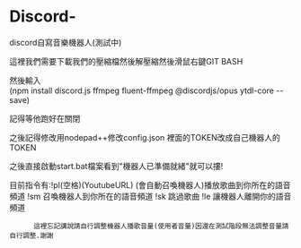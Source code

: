 # Discord-
discord自寫音樂機器人(測試中)



這裡我們需要下載我們的壓縮檔然後解壓縮然後滑鼠右鍵GIT BASH




然後輸入   
(npm install discord.js ffmpeg fluent-ffmpeg @discordjs/opus ytdl-core --save)


記得等他跑好在關閉


之後記得修改用nodepad++修改config.json 裡面的TOKEN改成自己機器人的TOKEN

之後直接啟動start.bat檔案看到"機器人已準備就緒"就可以摟!



目前指令有:!pl(空格)(YoutubeURL) (會自動召喚機器人)播放歌曲到你所在的語音頻道
          !sm 召喚機器人到你所在的語音頻道
          !sk 跳過歌曲
          !le 讓機器人離開你的語音頻道
          
          
          
          
          這裡忘記講說請自行調整機器人播歌音量(使用者音量)因還在測試階段無法調整音量請自行調整.謝謝
